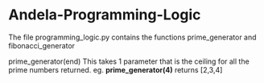 # Andela-Programming-Logic
The file programming_logic.py contains the functions prime_generator and fibonacci_generator

prime_generator(end)
This takes 1 parameter that is the ceiling for all the prime numbers returned. eg. **prime_generator(4)** returns [2,3,4]
